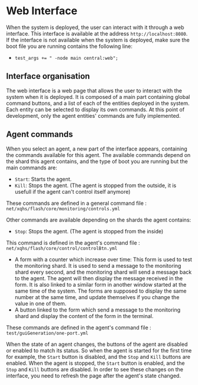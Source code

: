 # Web Interface

When the system is deployed, the user can interact with it through a web interface. This interface is available at the address ``http://localhost:8080``.\
If the interface is not available when the system is deployed, make sure the boot file you are running contains the following line:
- ``test_args += " -node main central:web";``



## Interface organisation
The web interface is a web page that allows the user to interact with the system when it is deployed. 
It is composed of a main part containing global command buttons, and a list of each of the entities deployed in the system. 
Each entity can be selected to display its own commands. At this point of development, only the agent entities' commands are fully implemented.

## Agent commands
When you select an agent, a new part of the interface appears, containing the commands available for this agent. 
The available commands depend on the shard this agent contains, and the type of boot you are running but the main commands are:
- ``Start``: Starts the agent.
- ``Kill``: Stops the agent. (The agent is stopped from the outside, it is usefull if the agent can't control itself anymore)

These commands are defined in a general command file : ``net/xqhs/flash/core/monitoring/controls.yml``

Other commands are available depending on the shards the agent contains:
- ``Stop``: Stops the agent. (The agent is stopped from the inside)

This command is defined in the agent's command file : ``net/xqhs/flash/core/control/controlBtn.yml``

- A form with a counter which increase over time: This form is used to test the monitoring shard. 
  It is used to send a message to the monitoring shard every second, and the monitoring shard will send a message back to the agent. 
  The agent will then display the message received in the form. It is also linked to a similar form in another window started at the same time of the system.
  The forms are supposed to display the same number at the same time, and update themselves if you change the value in one of them.
- A button linked to the form which send a message to the monitoring shard and display the content of the form in the terminal.

These commands are defined in the agent's command file : ``test/guiGeneration/one-port.yml``

When the state of an agent changes, the buttons of the agent are disabled or enabled to match its status. 
So when the agent is started for the first time for example, the ``Start`` button is disabled, and the ``Stop`` and ``Kill`` buttons are enabled. 
When the agent is stopped, the ``Start`` button is enabled, and the ``Stop`` and ``Kill`` buttons are disabled.
In order to see these changes on the interface, you need to refresh the page after the agent's state changed.